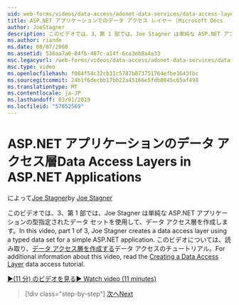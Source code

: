 ```yaml
---
uid: web-forms/videos/data-access/adonet-data-services/data-access-layers-in-aspnet-applications
title: ASP.NET アプリケーションでのデータ アクセス レイヤー |Microsoft Docs
author: JoeStagner
description: このビデオでは、3、第 1 部では、Joe Stagner は単純な ASP.NET アプリケーションの型指定されたデータ セットを使用して、データ アクセス層を作成します。 詳細については.
ms.author: riande
ms.date: 08/07/2008
ms.assetid: 536aa7a6-84fb-487c-a14f-6ca3eb8a4a33
msc.legacyurl: /web-forms/videos/data-access/adonet-data-services/data-access-layers-in-aspnet-applications
msc.type: video
ms.openlocfilehash: f084f54c32cb31c5787b073751764efbe1643fbc
ms.sourcegitcommit: 24b1f6decbb17bb22a45166e5fdb0845c65af498
ms.translationtype: MT
ms.contentlocale: ja-JP
ms.lasthandoff: 03/01/2019
ms.locfileid: "57052569"
---
```

<a name="data-access-layers-in-aspnet-applications"></a><span data-ttu-id="e5cf7-104">ASP.NET アプリケーションのデータ アクセス層</span><span class="sxs-lookup"><span data-stu-id="e5cf7-104">Data Access Layers in ASP.NET Applications</span></span>
====================
<span data-ttu-id="e5cf7-105">によって[Joe Stagner](https://github.com/JoeStagner)</span><span class="sxs-lookup"><span data-stu-id="e5cf7-105">by [Joe Stagner](https://github.com/JoeStagner)</span></span>

<span data-ttu-id="e5cf7-106">このビデオでは、3、第 1 部では、Joe Stagner は単純な ASP.NET アプリケーションの型指定されたデータ セットを使用して、データ アクセス層を作成します。</span><span class="sxs-lookup"><span data-stu-id="e5cf7-106">In this video, part 1 of 3, Joe Stagner creates a data access layer using a typed data set for a simple ASP.NET application.</span></span> <span data-ttu-id="e5cf7-107">このビデオについては、読み取り、[データ アクセス層を作成する](../../../overview/data-access/introduction/creating-a-data-access-layer-vb.md)データ アクセスのチュートリアル。</span><span class="sxs-lookup"><span data-stu-id="e5cf7-107">For additional information about this video, read the [Creating a Data Access Layer](../../../overview/data-access/introduction/creating-a-data-access-layer-vb.md) data access tutorial.</span></span>

[<span data-ttu-id="e5cf7-108">&#9654;(11 分) のビデオを見る</span><span class="sxs-lookup"><span data-stu-id="e5cf7-108">&#9654; Watch video (11 minutes)</span></span>](https://channel9.msdn.com/Blogs/ASP-NET-Site-Videos/data-access-layers-in-aspnet-applications)

> [!div class="step-by-step"]
> [<span data-ttu-id="e5cf7-109">次へ</span><span class="sxs-lookup"><span data-stu-id="e5cf7-109">Next</span></span>](how-to-manually-bind-a-dataset-to-a-datagrid.md)
